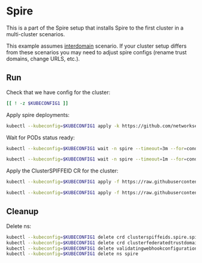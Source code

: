 # Spire

This is a part of the Spire setup that installs Spire to the first cluster in a multi-cluster scenarios.

This example assumes [interdomain](../../interdomain/) scenario.
If your cluster setup differs from these scenarios you may need to adjust spire configs (rename trust domains, change URLS, etc.).

## Run

Check that we have config for the cluster:
```bash
[[ ! -z $KUBECONFIG1 ]]
```

Apply spire deployments:
```bash
kubectl --kubeconfig=$KUBECONFIG1 apply -k https://github.com/networkservicemesh/deployments-k8s/examples/spire/cluster1?ref=2b7517404e4bec2b28913389dc6a41e834ad71ef
```

Wait for PODs status ready:
```bash
kubectl --kubeconfig=$KUBECONFIG1 wait -n spire --timeout=3m --for=condition=ready pod -l app=spire-server
```
```bash
kubectl --kubeconfig=$KUBECONFIG1 wait -n spire --timeout=1m --for=condition=ready pod -l app=spire-agent
```

Apply the ClusterSPIFFEID CR for the cluster:
```bash
kubectl --kubeconfig=$KUBECONFIG1 apply -f https://raw.githubusercontent.com/networkservicemesh/deployments-k8s/2b7517404e4bec2b28913389dc6a41e834ad71ef/examples/spire/cluster1/clusterspiffeid-template.yaml
```

```bash
kubectl --kubeconfig=$KUBECONFIG1 apply -f https://raw.githubusercontent.com/networkservicemesh/deployments-k8s/2b7517404e4bec2b28913389dc6a41e834ad71ef/examples/spire/base/clusterspiffeid-webhook-template.yaml
```

## Cleanup

Delete ns:
```bash
kubectl --kubeconfig=$KUBECONFIG1 delete crd clusterspiffeids.spire.spiffe.io
kubectl --kubeconfig=$KUBECONFIG1 delete crd clusterfederatedtrustdomains.spire.spiffe.io
kubectl --kubeconfig=$KUBECONFIG1 delete validatingwebhookconfiguration.admissionregistration.k8s.io/spire-controller-manager-webhook
kubectl --kubeconfig=$KUBECONFIG1 delete ns spire
```
